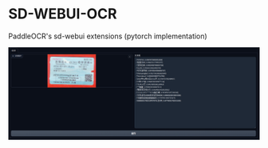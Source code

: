 # SD-WEBUI-OCR
PaddleOCR's sd-webui extensions (pytorch implementation)

![Demo](https://raw.githubusercontent.com/SpenserCai/sd-webui-ocr/main/doc/images/demo.png)

